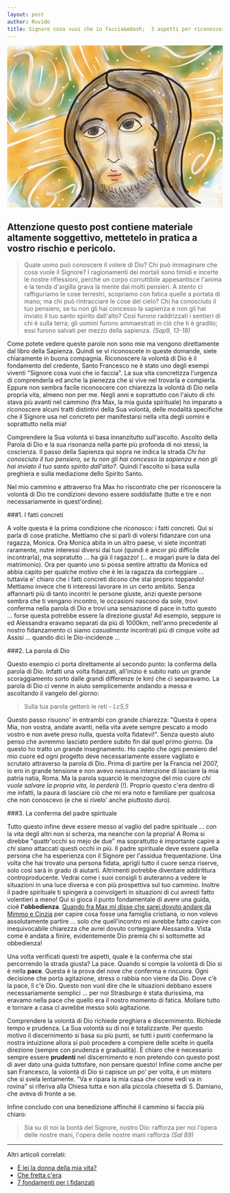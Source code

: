 ```yaml
---
layout: post
author: Ruvido
title: Signore cosa vuoi che io faccia&mdash;  3 aspetti per riconoscere la volontà di Dio
---
```


![](/img/posts/sandamiano.jpg)



## Attenzione questo post contiene materiale altamente soggettivo, mettetelo in pratica a vostro rischio e pericolo.

> Quale uomo può conoscere il volere di Dio? Chi può immaginare che cosa vuole il Signore? I ragionamenti dei mortali sono timidi e incerte le nostre riflessioni, perché un corpo corruttibile appesantisce l'anima e la tenda d'argilla grava la mente dai molti pensieri. A stento ci raffiguriamo le cose terrestri, scopriamo con fatica quelle a portata di mano; ma chi può rintracciare le cose del cielo? Chi ha conosciuto il tuo pensiero, se tu non gli hai concesso la sapienza e non gli hai inviato il tuo santo spirito dall'alto? Così furono raddrizzati i sentieri di chi è sulla terra; gli uomini furono ammaestrati in ciò che ti è gradito; essi furono salvati per mezzo della sapienza.
>*(Sap9, 13-18)*

Come potete vedere queste parole non sono mie ma vengono direttamente dal libro della Sapienza. Quindi se vi riconoscete in queste domande, siete chiaramente in buona compagnia. Riconoscere la volontà di Dio è il fondamento del credente, Santo Francesco ne è stato uno degli esempi viventi "Signore cosa vuoi che io faccia". La sua vita concretizza l'urgenza di comprenderla ed anche la pienezza che si vive nel trovarla e compierla. Eppure non sembra facile riconoscere con chiarezza la volontà di Dio nella propria vita, almeno non per me. Negli anni e soprattutto con l'aiuto di chi stava più avanti nel cammino (fra Max, la mia guida spirituale) ho imparato a riconoscere alcuni tratti distintivi della Sua volontà, delle modalità specifiche che il Signore usa nel concreto per manifestarsi nella vita degli uomini e soprattutto nella mia!

Comprendere la Sua volontà si basa innanzitutto sull'ascolto. Ascolto della Parola di Dio e la sua risonanza nella parte più profonda di noi stessi, la coscienza.  Il passo della Sapienza  qui sopra ne indica la strada *Chi ha conosciuto il tuo pensiero, se tu non gli hai concesso la sapienza e non gli hai inviato il tuo santo spirito dall'alto?*. Quindi l'ascolto si basa sulla preghiera e sulla mediazione dello Spirito Santo.

Nel mio cammino e attraverso fra Max ho riscontrato che per riconoscere la volontà di Dio tre condizioni devono essere soddisfatte (tutte e tre e non necessariamente in quest'ordine).

###1. I fatti concreti

A volte questa è la prima condizione che riconosco: i fatti concreti. Qui si parla di cose pratiche. Mettiamo che si parli di volersi fidanzare con una ragazza, Monica. Ora Monica abita in un altro paese, vi siete incontrati raramente, nutre interessi diversi dai tuoi (quindi è ancor più difficile incontrarla), ma sopratutto ... ha già il ragazzo! (... e magari pure la data del matrimonio). Ora per quanto uno si possa sentire attratto da Monica ed abbia capito per qualche motivo che è lei la ragazza da corteggiare ... tuttavia e' chiaro che i fatti concreti dicono che stai proprio toppando! Mettiamo invece che ti interessi lavorare in un certo ambito. Senza affannarti più di tanto incontri le persone giuste, anzi queste persone sembra che ti vengano incontro, le occasioni nascono da sole, trovi conferma nella parola di Dio e trovi una sensazione di pace in tutto questo ... forse questa potrebbe essere la direzione giusta! Ad esempio, seppure io ed Alessandra eravamo separati da più di 1000km, nell'anno precedente al nostro fidanzamento ci siamo *casualmente* incontrati più di cinque volte ad Assisi ... quando dici le Dio-incidenze ...

###2. La parola di Dio

Questo esempio ci porta direttamente al secondo punto: la conferma della parola di Dio. Infatti una volta fidanzati, all'inizio è subito nato un grande scoraggiamento sorto dalle grandi differenze (e km) che ci separavamo. La parola di Dio ci venne in aiuto semplicemente andando a messa e ascoltando il vangelo del giorno: 

> Sulla tua parola getterò le reti - *Lc5,5*

Questo passo risuono' in entrambi con grande chiarezza: "Questa è opera Mia, non vostra, andate avanti, nella vita avete sempre pescato a modo vostro e non avete preso nulla, questa volta fidatevi!". Senza questo aiuto penso che avremmo lasciato perdere subito fin dal quel primo giorno. Da questo ho tratto un grande insegnamento. Ho capito che ogni pensiero del mio cuore ed ogni progetto deve necessariamente essere vagliato e scrutato attraverso la parola di Dio. Prima di partire per la Francia nel 2007, io ero in grande tensione e non avevo nessuna intenzione di lasciare la mia patria natia, Roma. Ma la parola squarciò le menzogne del mio cuore *chi vuole salvare la propria vita, la perderà* (!). Proprio questo c'era dentro di me infatti, la paura di lasciare ciò che mi era noto e familiare per qualcosa che non conoscevo (e che si rivelo' anche piuttosto duro).

###3. La conferma del padre spirituale    

Tutto questo infine deve essere messo al vaglio del padre spirituale ... con la vita degli altri non si scherza, ma neanche con la propria! A Roma si direbbe "quattr'occhi so mejo de due" ma soprattutto è importante capire a *chi* siano attaccati questi occhi in più. Il padre spirituale deve essere quella persona che ha esperienza con il Signore per l'assidua frequentazione. Una volta che hai trovato una persona fidata, aprigli tutto il cuore senza riserve, solo così sarà in grado di aiutarti. Altrimenti potrebbe diventare addirittura controproducente. Vedrai come i suoi consigli ti aiuteranno a vedere le situazioni in una luce diversa e con più prospettiva sul tuo cammino. Inoltre il padre spirituale ti spingerà a coinvolgerti in situazioni di cui avresti fatto volentieri a meno! Qui si gioca il punto fondamentale di avere una guida, cioè **l'obbedienza**. [Quando fra Max mi disse che sarei dovuto andare da Mimmo e Cinzia](http://5p2p.it/2013/04/20/la-donna-della-mia-vita.html) per capire cosa fosse una famiglia cristiana, io non volevo assolutamente partire ... solo che quell'incontro mi avrebbe fatto capire con inequivocabile chiarezza che avrei dovuto corteggiare Alessandra. Vista come è andata a finire, evidentemente Dio premia chi si sottomette ad obbedienza!

Una volta verificati questi tre aspetti, quale è la conferma che stai percorrendo la strada giusta? La pace.
Quando si compie la volontà di Dio si è nella **pace**. Questa è la prova del nove che conferma e rincuora. Ogni decisione che porta agitazione, stress o rabbia non viene da Dio. Dove c'è la pace, lì c'è Dio. Questo non vuol dire che le situazioni debbano essere necessariamente semplici ... per noi Strasburgo è stata durissima, ma eravamo nella pace che quello era il nostro momento di fatica. Mollare tutto e tornare a casa ci avrebbe messo solo agitazione.

Comprendere la volontà di Dio richiede preghiera e discernimento. Richiede tempo e prudenza. La Sua volontà su di noi è totalizzante. Per questo motivo il discernimento si basa su più punti, se tutti i punti confermano la nostra intuizione allora si  può procedere a compiere delle scelte in quella direzione (sempre con prudenza e gradualità). È chiaro che è necessario sempre essere **prudenti** nel discernimento e non pretendo con questo post di aver dato una guida tuttofare, non pensare questo! Infine come anche per san Francesco, la volontà di Dio si capisce un po' per volta, è un mistero che si svela lentamente. "Va e ripara la mia casa che come vedi va in rovina" si riferiva alla Chiesa tutta e non alla piccola chiesetta di S. Damiano, che aveva di fronte a se.

Infine concludo con una benedizione affinché il cammino si faccia più chiaro:

> Sia su di noi la bontà del Signore, nostro Dio:  rafforza per noi l'opera delle nostre mani, l'opera delle nostre mani rafforza 
>*(Sal 89)*

---
Altri articoli correlati:

- [È lei la donna della mia vita?](http://5p2p.it/2013/04/20/la-donna-della-mia-vita.html)
- [Che fretta c'era](http://5p2p.it/2013/04/15/che-fretta.html)
- [7 fondamenti per i fidanzati](http://5p2p.it/2013/11/08/sette-pilastri.html)